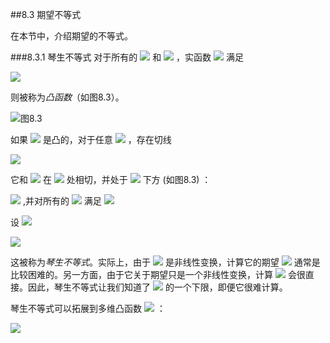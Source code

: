 ##8.3 期望不等式

在本节中，介绍期望的不等式。

###8.3.1 琴生不等式
对于所有的 <img src="http://latex.codecogs.com/gif.latex?\theta\in[0,1]" style="border:none;"> 和 <img src="http://latex.codecogs.com/gif.latex?a<b" style="border:none;"> ，实函数 <img src="http://latex.codecogs.com/gif.latex?h(x)" style="border:none;"> 满足  

<img src="http://latex.codecogs.com/gif.latex?h(\theta%20a+(1-\theta)b)\leq\theta%20h(a)+(1-\theta)h(b),(8.6)" style="border:none;">

则被称为*凸函数*（如图8.3）。  

![图8.3](图8.3.png)

如果 <img src="http://latex.codecogs.com/gif.latex?h(x)" style="border:none;"> 是凸的，对于任意 <img src="http://latex.codecogs.com/gif.latex?c" style="border:none;"> ，存在切线

<img src="http://latex.codecogs.com/gif.latex?g(x)=\alpha%20x+\beta" style="border:none;">

它和 <img src="http://latex.codecogs.com/gif.latex?h(x)" style="border:none;"> 在 <img src="http://latex.codecogs.com/gif.latex?c" style="border:none;"> 处相切，并处于 <img src="http://latex.codecogs.com/gif.latex?h(x)" style="border:none;"> 下方 (如图8.3) ：

<img src="http://latex.codecogs.com/gif.latex?g(c)=h(c)" style="border:none;"> ,并对所有的 <img src="http://latex.codecogs.com/gif.latex?x" style="border:none;"> 满足 <img src="http://latex.codecogs.com/gif.latex?g(x)\leq%20h(x)." style="border:none;">

设 <img src="http://latex.codecogs.com/gif.latex?c=E[x]" style="border:none;">

<img src="http://latex.codecogs.com/gif.latex?E[h(x)]\geq%20E[g(x)]=\alpha%20E[x]+\beta=g(E[x])=h(E[x])," style="border:none;">

这被称为*琴生不等式*。实际上，由于 <img src="http://latex.codecogs.com/gif.latex?h(x)" style="border:none;"> 是非线性变换，计算它的期望 <img src="http://latex.codecogs.com/gif.latex?E[h(x)]" style="border:none;"> 通常是比较困难的。另一方面，由于它关于期望只是一个非线性变换，计算 <img src="http://latex.codecogs.com/gif.latex?h(E[x])" style="border:none;"> 会很直接。因此，琴生不等式让我们知道了 <img src="http://latex.codecogs.com/gif.latex?E[h(x)]" style="border:none;"> 的一个下限，即便它很难计算。

琴生不等式可以拓展到多维凸函数 <img src="http://latex.codecogs.com/gif.latex?h(x)" style="border:none;"> ：

<img src="http://latex.codecogs.com/gif.latex?E[h(x)]\geq%20h(E[x])." style="border:none;">
